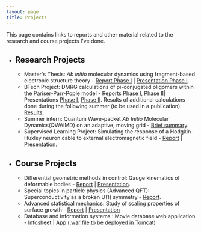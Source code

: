 ```yaml
---
layout: page
title: Projects
---
```


This page contains links to reports and other material related to the research and course projects I've done. 

* ## Research Projects
    * Master's Thesis: *Ab initio* molecular dynamics using fragment-based electronic structure theory - [Report Phase I](/assets/msp_report.pdf) \| [Presentation Phase I](/assets/msp_presentation.pdf).
    * BTech Project: DMRG calculations of pi-conjugated oligomers within the Pariser-Parr-Pople model - Reports [Phase I](/assets/btp_report1.pdf), [Phase II](/assets/btp_report2.pdf)\| Presentations [Phase I](/assets/btp_presentation1.pdf), [Phase II](/assets/btp_presentation2.pdf).
    Results of additional calculations done during the following summer (to be used in a publication): [Results](/assets/paper.pdf).
    * Summer intern: Quantum Wave-packet *Ab Initio* Molecular Dynamics(QWAIMD) on an adaptive, moving grid -  [Brief summary](/assets/intern_report.pdf).
    * Supervised Learning Project: Simulating the response of a Hodgkin-Huxley neuron cable to external electromagnetic field - [Report](/assets/slp_report.pdf) \| [Presentation](/assets/slp_presentation.pdf).

* ## Course Projects
    *  Differential geometric methods in control: Gauge kinematics of deformable bodies - [Report](/assets/sc_report.pdf) \| [Presentation](/assets/sc_presentation.pdf).
    *  Special topics in particle physics (Advanced QFT): Superconductivity as a broken U(1) symmetry - [Report](/assets/ph806_report.pdf).
    *  Advanced statistical mechanics: Study of scaling properties of surface growth - [Report](/assets/ep413_report) \| [Presentation](/assets/ep413_presentation)
    *  Database and information systems : Movie database web application - [Infosheet](/assets/db_infosheet.pdf) \| [App (.war file to be deployed in Tomcat)](/assets/movies.war)


